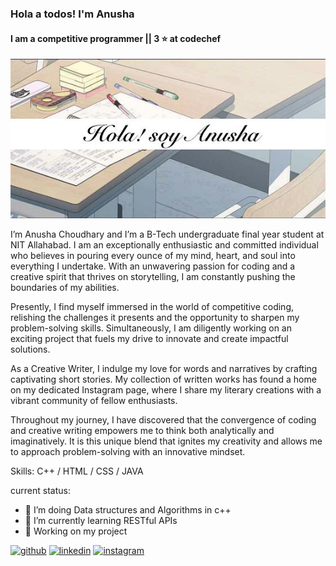 ### Hola a todos! I'm Anusha
#### I am a competitive programmer || 3 ⭐️ at codechef

![github](https://github.com/Anusha3002/Anusha3002/blob/main/github_banner.jpeg)

I’m Anusha Choudhary and I’m a B-Tech undergraduate final year student at NIT Allahabad. I am an exceptionally enthusiastic and committed individual who believes in pouring every ounce of my mind, heart, and soul into everything I undertake. With an unwavering passion for coding and a creative spirit that thrives on storytelling, I am constantly pushing the boundaries of my abilities.

Presently, I find myself immersed in the world of competitive coding, relishing the challenges it presents and the opportunity to sharpen my problem-solving skills. Simultaneously, I am diligently working on an exciting project that fuels my drive to innovate and create impactful solutions.

As a Creative Writer, I indulge my love for words and narratives by crafting captivating short stories. My collection of written works has found a home on my dedicated Instagram page, where I share my literary creations with a vibrant community of fellow enthusiasts.

Throughout my journey, I have discovered that the convergence of coding and creative writing empowers me to think both analytically and imaginatively. It is this unique blend that ignites my creativity and allows me to approach problem-solving with an innovative mindset.

Skills: C++ / HTML / CSS / JAVA

current status:

- 🔭 I’m doing Data structures and Algorithms in c++ 
- 🌱 I’m currently learning RESTful APIs
- 👀 Working on my project


[<img src='https://cdn.jsdelivr.net/npm/simple-icons@3.0.1/icons/github.svg' alt='github' height='40'>](https://github.com/Anusha3002)     [<img src='https://cdn.jsdelivr.net/npm/simple-icons@3.0.1/icons/linkedin.svg' alt='linkedin' height='40'>](https://www.linkedin.com/in/anusha-choudhary-9a504a208//)         [<img src='https://cdn.jsdelivr.net/npm/simple-icons@3.0.1/icons/instagram.svg' alt='instagram' height='40'>](https://www.instagram.com/theunscratchedstories/)  




<!--- - 👋 Hi, I’m @Anusha3002
- 👀 I’m interested in ...
- 🌱 I’m currently learning ...
- 💞️ I’m looking to collaborate on ...
- 📫 How to reach me ...
--->
<!---
Anusha3002/Anusha3002 is a ✨ special ✨ repository because its `README.md` (this file) appears on your GitHub profile.
You can click the Preview link to take a look at your changes.
--->
